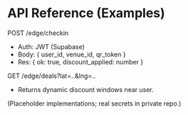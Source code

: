 # API Reference (Examples)

POST /edge/checkin
- Auth: JWT (Supabase)
- Body: { user_id, venue_id, qr_token }
- Res: { ok: true, discount_applied: number }

GET /edge/deals?lat=..&lng=..
- Returns dynamic discount windows near user.

(Placeholder implementations; real secrets in private repo.)
